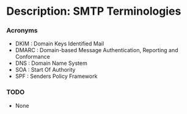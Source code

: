 # Description: SMTP Terminologies

### Acronyms
* DKIM  : Domain Keys Identified Mail
* DMARC : Domain-based Message Authentication, Reporting and Conformance
* DNS   : Domain Name System
* SOA   : Start Of Authority
* SPF   : Senders Policy Framework

### TODO
* None

